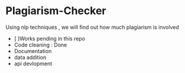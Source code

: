 # Plagiarism-Checker
Using nlp techniques , we will find out how much plagiarism is involved

- [ ]Works pending in this repo 
- Code cleaning : Done    
- Documentation     
- data addition    
- api devlopment   
 
